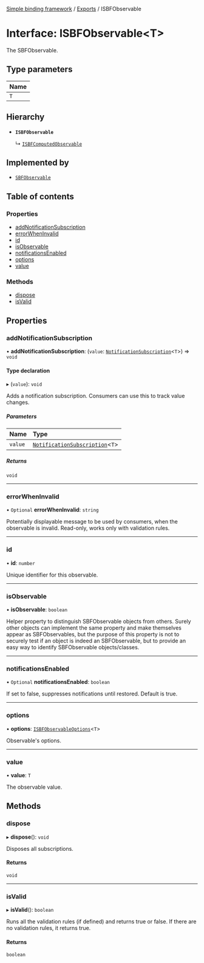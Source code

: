 [Simple binding framework](../README.md) / [Exports](../modules.md) / ISBFObservable

# Interface: ISBFObservable<T\>

The SBFObservable.

## Type parameters

| Name |
| :------ |
| `T` |

## Hierarchy

- **`ISBFObservable`**

  ↳ [`ISBFComputedObservable`](ISBFComputedObservable.md)

## Implemented by

- [`SBFObservable`](../classes/SBFObservable.md)

## Table of contents

### Properties

- [addNotificationSubscription](ISBFObservable.md#addnotificationsubscription)
- [errorWhenInvalid](ISBFObservable.md#errorwheninvalid)
- [id](ISBFObservable.md#id)
- [isObservable](ISBFObservable.md#isobservable)
- [notificationsEnabled](ISBFObservable.md#notificationsenabled)
- [options](ISBFObservable.md#options)
- [value](ISBFObservable.md#value)

### Methods

- [dispose](ISBFObservable.md#dispose)
- [isValid](ISBFObservable.md#isvalid)

## Properties

### addNotificationSubscription

• **addNotificationSubscription**: (`value`: [`NotificationSubscription`](../modules.md#notificationsubscription)<`T`\>) => `void`

#### Type declaration

▸ (`value`): `void`

Adds a notification subscription. Consumers can use this to track value changes.

##### Parameters

| Name | Type |
| :------ | :------ |
| `value` | [`NotificationSubscription`](../modules.md#notificationsubscription)<`T`\> |

##### Returns

`void`

___

### errorWhenInvalid

• `Optional` **errorWhenInvalid**: `string`

Potentially displayable message to be used by consumers, when the observable is invalid.
Read-only, works only with validation rules.

___

### id

• **id**: `number`

Unique identifier for this observable.

___

### isObservable

• **isObservable**: `boolean`

Helper property to distinguish SBFObservable objects from others.
Surely other objects can implement the same property and make themselves appear as SBFObservables,
but the purpose of this property is not to securely test if an object is indeed an SBFObservable,
but to provide an easy way to identify SBFObservable objects/classes.

___

### notificationsEnabled

• `Optional` **notificationsEnabled**: `boolean`

If set to false, suppresses notifications until restored. Default is true.

___

### options

• **options**: [`ISBFObservableOptions`](ISBFObservableOptions.md)<`T`\>

Observable's options.

___

### value

• **value**: `T`

The observable value.

## Methods

### dispose

▸ **dispose**(): `void`

Disposes all subscriptions.

#### Returns

`void`

___

### isValid

▸ **isValid**(): `boolean`

Runs all the validation rules (if defined) and returns true or false.
If there are no validation rules, it returns true.

#### Returns

`boolean`
